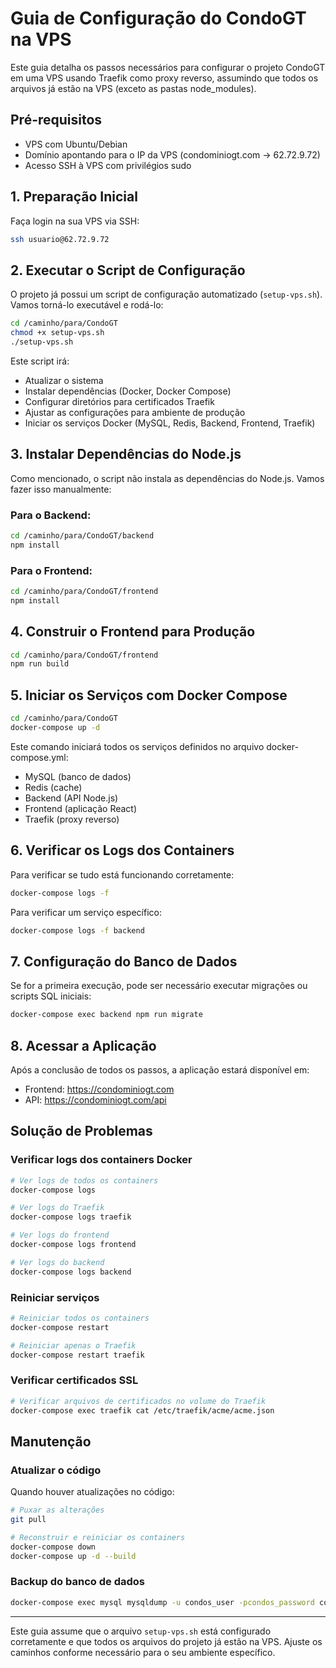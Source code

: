 # Guia de Configuração do CondoGT na VPS

Este guia detalha os passos necessários para configurar o projeto CondoGT em uma VPS usando Traefik como proxy reverso, assumindo que todos os arquivos já estão na VPS (exceto as pastas node_modules).

## Pré-requisitos

- VPS com Ubuntu/Debian
- Domínio apontando para o IP da VPS (condominiogt.com → 62.72.9.72)
- Acesso SSH à VPS com privilégios sudo

## 1. Preparação Inicial

Faça login na sua VPS via SSH:

```bash
ssh usuario@62.72.9.72
```

## 2. Executar o Script de Configuração

O projeto já possui um script de configuração automatizado (`setup-vps.sh`). Vamos torná-lo executável e rodá-lo:

```bash
cd /caminho/para/CondoGT
chmod +x setup-vps.sh
./setup-vps.sh
```

Este script irá:
- Atualizar o sistema
- Instalar dependências (Docker, Docker Compose)
- Configurar diretórios para certificados Traefik
- Ajustar as configurações para ambiente de produção
- Iniciar os serviços Docker (MySQL, Redis, Backend, Frontend, Traefik)

## 3. Instalar Dependências do Node.js

Como mencionado, o script não instala as dependências do Node.js. Vamos fazer isso manualmente:

### Para o Backend:

```bash
cd /caminho/para/CondoGT/backend
npm install
```

### Para o Frontend:

```bash
cd /caminho/para/CondoGT/frontend
npm install
```

## 4. Construir o Frontend para Produção

```bash
cd /caminho/para/CondoGT/frontend
npm run build
```

## 5. Iniciar os Serviços com Docker Compose

```bash
cd /caminho/para/CondoGT
docker-compose up -d
```

Este comando iniciará todos os serviços definidos no arquivo docker-compose.yml:
- MySQL (banco de dados)
- Redis (cache)
- Backend (API Node.js)
- Frontend (aplicação React)
- Traefik (proxy reverso)

## 6. Verificar os Logs dos Containers

Para verificar se tudo está funcionando corretamente:

```bash
docker-compose logs -f
```

Para verificar um serviço específico:

```bash
docker-compose logs -f backend
```

## 7. Configuração do Banco de Dados

Se for a primeira execução, pode ser necessário executar migrações ou scripts SQL iniciais:

```bash
docker-compose exec backend npm run migrate
```

## 8. Acessar a Aplicação

Após a conclusão de todos os passos, a aplicação estará disponível em:

- Frontend: https://condominiogt.com
- API: https://condominiogt.com/api

## Solução de Problemas

### Verificar logs dos containers Docker

```bash
# Ver logs de todos os containers
docker-compose logs

# Ver logs do Traefik
docker-compose logs traefik

# Ver logs do frontend
docker-compose logs frontend

# Ver logs do backend
docker-compose logs backend
```

### Reiniciar serviços

```bash
# Reiniciar todos os containers
docker-compose restart

# Reiniciar apenas o Traefik
docker-compose restart traefik
```

### Verificar certificados SSL

```bash
# Verificar arquivos de certificados no volume do Traefik
docker-compose exec traefik cat /etc/traefik/acme/acme.json
```

## Manutenção

### Atualizar o código

Quando houver atualizações no código:

```bash
# Puxar as alterações
git pull

# Reconstruir e reiniciar os containers
docker-compose down
docker-compose up -d --build
```

### Backup do banco de dados

```bash
docker-compose exec mysql mysqldump -u condos_user -pcondos_password condos_db > backup_$(date +%Y%m%d).sql
```

---

Este guia assume que o arquivo `setup-vps.sh` está configurado corretamente e que todos os arquivos do projeto já estão na VPS. Ajuste os caminhos conforme necessário para o seu ambiente específico.